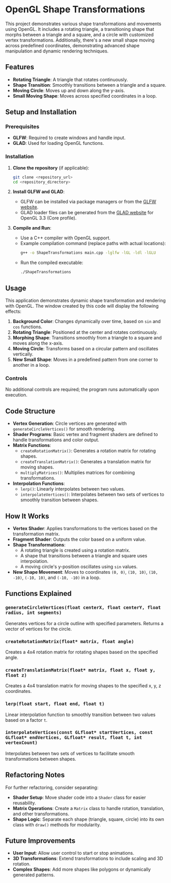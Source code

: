 
# OpenGL Shape Transformations

This project demonstrates various shape transformations and movements using OpenGL. It includes a rotating triangle, a transitioning shape that morphs between a triangle and a square, and a circle with customized vertex transformations. Additionally, there's a new small shape moving across predefined coordinates, demonstrating advanced shape manipulation and dynamic rendering techniques.

## Features

- **Rotating Triangle**: A triangle that rotates continuously.
- **Shape Transition**: Smoothly transitions between a triangle and a square.
- **Moving Circle**: Moves up and down along the y-axis.
- **Small Moving Shape**: Moves across specified coordinates in a loop.

## Setup and Installation

### Prerequisites

- **GLFW**: Required to create windows and handle input.
- **GLAD**: Used for loading OpenGL functions.

### Installation

1. **Clone the repository** (if applicable):
   ```bash
   git clone <repository_url>
   cd <repository_directory>
   ```

2. **Install GLFW and GLAD**:
   - GLFW can be installed via package managers or from the [GLFW website](https://www.glfw.org/).
   - GLAD loader files can be generated from the [GLAD website](https://glad.dav1d.de/) for OpenGL 3.3 (Core profile).

3. **Compile and Run**:
   - Use a C++ compiler with OpenGL support.
   - Example compilation command (replace paths with actual locations):
     ```bash
     g++ -o ShapeTransformations main.cpp -lglfw -lGL -ldl -lGLU
     ```
   - Run the compiled executable:
     ```bash
     ./ShapeTransformations
     ```

## Usage

This application demonstrates dynamic shape transformation and rendering with OpenGL. The window created by this code will display the following effects:

1. **Background Color**: Changes dynamically over time, based on `sin` and `cos` functions.
2. **Rotating Triangle**: Positioned at the center and rotates continuously.
3. **Morphing Shape**: Transitions smoothly from a triangle to a square and moves along the x-axis.
4. **Moving Circle**: Transforms based on a circular pattern and oscillates vertically.
5. **New Small Shape**: Moves in a predefined pattern from one corner to another in a loop.

### Controls

No additional controls are required; the program runs automatically upon execution.

## Code Structure

- **Vertex Generation**: Circle vertices are generated with `generateCircleVertices()` for smooth rendering.
- **Shader Programs**: Basic vertex and fragment shaders are defined to handle transformations and color output.
- **Matrix Functions**:
  - `createRotationMatrix()`: Generates a rotation matrix for rotating shapes.
  - `createTranslationMatrix()`: Generates a translation matrix for moving shapes.
  - `multiplyMatrices()`: Multiplies matrices for combining transformations.
- **Interpolation Functions**:
  - `lerp()`: Linearly interpolates between two values.
  - `interpolateVertices()`: Interpolates between two sets of vertices to smoothly transition between shapes.

## How It Works

- **Vertex Shader**: Applies transformations to the vertices based on the transformation matrix.
- **Fragment Shader**: Outputs the color based on a uniform value.
- **Shape Transformations**:
  - A rotating triangle is created using a rotation matrix.
  - A shape that transitions between a triangle and square uses interpolation.
  - A moving circle's y-position oscillates using `sin` values.
- **New Shape Movement**: Moves to coordinates `(0, 0)`, `(10, 10)`, `(10, -10)`, `(-10, 10)`, and `(-10, -10)` in a loop.

## Functions Explained

### `generateCircleVertices(float centerX, float centerY, float radius, int segments)`

Generates vertices for a circle outline with specified parameters. Returns a vector of vertices for the circle.

### `createRotationMatrix(float* matrix, float angle)`

Creates a 4x4 rotation matrix for rotating shapes based on the specified angle.

### `createTranslationMatrix(float* matrix, float x, float y, float z)`

Creates a 4x4 translation matrix for moving shapes to the specified x, y, z coordinates.

### `lerp(float start, float end, float t)`

Linear interpolation function to smoothly transition between two values based on a factor `t`.

### `interpolateVertices(const GLfloat* startVertices, const GLfloat* endVertices, GLfloat* result, float t, int vertexCount)`

Interpolates between two sets of vertices to facilitate smooth transformations between shapes.

## Refactoring Notes

For further refactoring, consider separating:
- **Shader Setup**: Move shader code into a `Shader` class for easier reusability.
- **Matrix Operations**: Create a `Matrix` class to handle rotation, translation, and other transformations.
- **Shape Logic**: Separate each shape (triangle, square, circle) into its own class with `draw()` methods for modularity.

## Future Improvements

- **User Input**: Allow user control to start or stop animations.
- **3D Transformations**: Extend transformations to include scaling and 3D rotation.
- **Complex Shapes**: Add more shapes like polygons or dynamically generated patterns.
